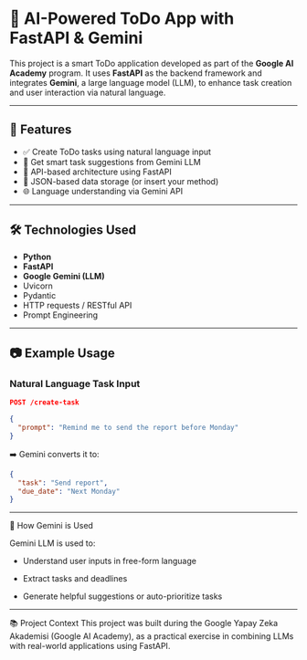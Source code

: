 # 🧠 AI-Powered ToDo App with FastAPI & Gemini

This project is a smart ToDo application developed as part of the **Google AI Academy** program. It uses **FastAPI** as the backend framework and integrates **Gemini**, a large language model (LLM), to enhance task creation and user interaction via natural language.

---

## 🚀 Features

- ✅ Create ToDo tasks using natural language input
- 🤖 Get smart task suggestions from Gemini LLM
- 🔁 API-based architecture using FastAPI
- 📂 JSON-based data storage (or insert your method)
- 🌐 Language understanding via Gemini API

---

## 🛠️ Technologies Used

- **Python**
- **FastAPI**
- **Google Gemini (LLM)**
- Uvicorn
- Pydantic
- HTTP requests / RESTful API
- Prompt Engineering

---

## 📷 Example Usage

### Natural Language Task Input
```json
POST /create-task

{
  "prompt": "Remind me to send the report before Monday"
}
```

➡️ Gemini converts it to:

```json
{
  "task": "Send report",
  "due_date": "Next Monday"
}
```

---

🧠 How Gemini is Used

Gemini LLM is used to:

- Understand user inputs in free-form language

- Extract tasks and deadlines

- Generate helpful suggestions or auto-prioritize tasks

---

📚 Project Context
This project was built during the Google Yapay Zeka Akademisi (Google AI Academy), as a practical exercise in combining LLMs with real-world applications using FastAPI.
